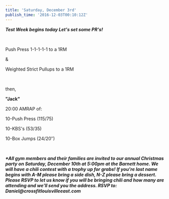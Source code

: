 ```yaml
---
title: 'Saturday, December 3rd'
publish_time: '2016-12-03T00:10:12Z'
---
```


***Test Week begins today Let's set some PR's!***

 

Push Press 1-1-1-1-1 to a 1RM

&

Weighted Strict Pullups to a 1RM

 

then,

**"Jack"**

20:00 AMRAP of:

10-Push Press (115/75)

10-KBS's (53/35)

10-Box Jumps (24/20″)

 

***\*All gym members and their families are invited to our annual
Christmas party on Saturday, December 10th at 5:00pm at the Barnett
home. We will have a chili contest with a trophy up for grabs! If you're
last name begins with A-M please bring a side dish, N-Z please bring a
dessert. Please RSVP to let us know if you will be bringing chili and
how many are attending and we'll send you the address. RSVP to:
Daniel\@crossfitlouisvilleeast.com***
